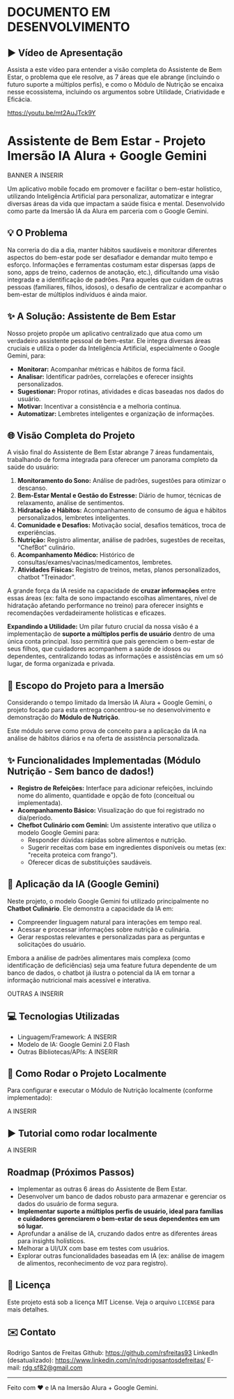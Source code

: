 # DOCUMENTO EM DESENVOLVIMENTO
## ▶️ Vídeo de Apresentação

Assista a este vídeo para entender a visão completa do Assistente de Bem Estar, o problema que ele resolve, as 7 áreas que ele abrange (incluindo o futuro suporte a múltiplos perfis), e como o Módulo de Nutrição se encaixa nesse ecossistema, incluindo os argumentos sobre Utilidade, Criatividade e Eficácia.

https://youtu.be/mt2AuJTck9Y

# Assistente de Bem Estar - Projeto Imersão IA Alura + Google Gemini

BANNER A INSERIR

Um aplicativo mobile focado em promover e facilitar o bem-estar holístico, utilizando Inteligência Artificial para personalizar, automatizar e integrar diversas áreas da vida que impactam a saúde física e mental. Desenvolvido como parte da Imersão IA da Alura em parceria com o Google Gemini.

## 💡 O Problema

Na correria do dia a dia, manter hábitos saudáveis e monitorar diferentes aspectos do bem-estar pode ser desafiador e demandar muito tempo e esforço. Informações e ferramentas costumam estar dispersas (apps de sono, apps de treino, cadernos de anotação, etc.), dificultando uma visão integrada e a identificação de padrões. Para aqueles que cuidam de outras pessoas (familiares, filhos, idosos), o desafio de centralizar e acompanhar o bem-estar de múltiplos indivíduos é ainda maior.

## ✨ A Solução: Assistente de Bem Estar

Nosso projeto propõe um aplicativo centralizado que atua como um verdadeiro assistente pessoal de bem-estar. Ele integra diversas áreas cruciais e utiliza o poder da Inteligência Artificial, especialmente o Google Gemini, para:

* **Monitorar:** Acompanhar métricas e hábitos de forma fácil.
* **Analisar:** Identificar padrões, correlações e oferecer insights personalizados.
* **Sugestionar:** Propor rotinas, atividades e dicas baseadas nos dados do usuário.
* **Motivar:** Incentivar a consistência e a melhoria contínua.
* **Automatizar:** Lembretes inteligentes e organização de informações.

## 🌐 Visão Completa do Projeto

A visão final do Assistente de Bem Estar abrange 7 áreas fundamentais, trabalhando de forma integrada para oferecer um panorama completo da saúde do usuário:

1.  **Monitoramento do Sono:** Análise de padrões, sugestões para otimizar o descanso.
2.  **Bem-Estar Mental e Gestão do Estresse:** Diário de humor, técnicas de relaxamento, análise de sentimentos.
3.  **Hidratação e Hábitos:** Acompanhamento de consumo de água e hábitos personalizados, lembretes inteligentes.
4.  **Comunidade e Desafios:** Motivação social, desafios temáticos, troca de experiências.
5.  **Nutrição:** Registro alimentar, análise de padrões, sugestões de receitas, "ChefBot" culinário.
6.  **Acompanhamento Médico:** Histórico de consultas/exames/vacinas/medicamentos, lembretes.
7.  **Atividades Físicas:** Registro de treinos, metas, planos personalizados, chatbot "Treinador".

A grande força da IA reside na capacidade de **cruzar informações** entre essas áreas (ex: falta de sono impactando escolhas alimentares, nível de hidratação afetando performance no treino) para oferecer insights e recomendações verdadeiramente holísticas e eficazes.

**Expandindo a Utilidade:** Um pilar futuro crucial da nossa visão é a implementação de **suporte a múltiplos perfis de usuário** dentro de uma única conta principal. Isso permitirá que pais gerenciem o bem-estar de seus filhos, que cuidadores acompanhem a saúde de idosos ou dependentes, centralizando todas as informações e assistências em um só lugar, de forma organizada e privada.

## 🎯 Escopo do Projeto para a Imersão

Considerando o tempo limitado da Imersão IA Alura + Google Gemini, o projeto focado para esta entrega concentrou-se no desenvolvimento e demonstração do **Módulo de Nutrição**.

Este módulo serve como prova de conceito para a aplicação da IA na análise de hábitos diários e na oferta de assistência personalizada.

## ✨ Funcionalidades Implementadas (Módulo Nutrição - Sem banco de dados!)

* **Registro de Refeições:** Interface para adicionar refeições, incluindo nome do alimento, quantidade e opção de foto (conceitual ou implementada).
* **Acompanhamento Básico:** Visualização do que foi registrado no dia/período.
* **Chefbot Culinário com Gemini:** Um assistente interativo que utiliza o modelo Google Gemini para:
    * Responder dúvidas rápidas sobre alimentos e nutrição.
    * Sugerir receitas com base em ingredientes disponíveis ou metas (ex: "receita proteica com frango").
    * Oferecer dicas de substituições saudáveis.

## 🤖 Aplicação da IA (Google Gemini)

Neste projeto, o modelo Google Gemini foi utilizado principalmente no **Chatbot Culinário**. Ele demonstra a capacidade da IA em:

* Compreender linguagem natural para interações em tempo real.
* Acessar e processar informações sobre nutrição e culinária.
* Gerar respostas relevantes e personalizadas para as perguntas e solicitações do usuário.

Embora a análise de padrões alimentares mais complexa (como identificação de deficiências) seja uma feature futura dependente de um banco de dados, o chatbot já ilustra o potencial da IA em tornar a informação nutricional mais acessível e interativa.

OUTRAS A INSERIR

## 💻 Tecnologias Utilizadas

* Linguagem/Framework: A INSERIR
* Modelo de IA: Google Gemini 2.0 Flash
* Outras Bibliotecas/APIs: A INSERIR

## 🚀 Como Rodar o Projeto Localmente

Para configurar e executar o Módulo de Nutrição localmente (conforme implementado):

A INSERIR

## ▶️ Tutorial como rodar localmente

A INSERIR



## Roadmap (Próximos Passos)

* Implementar as outras 6 áreas do Assistente de Bem Estar.
* Desenvolver um banco de dados robusto para armazenar e gerenciar os dados do usuário de forma segura.
* **Implementar suporte a múltiplos perfis de usuário, ideal para famílias e cuidadores gerenciarem o bem-estar de seus dependentes em um só lugar.**
* Aprofundar a análise de IA, cruzando dados entre as diferentes áreas para insights holísticos.
* Melhorar a UI/UX com base em testes com usuários.
* Explorar outras funcionalidades baseadas em IA (ex: análise de imagem de alimentos, reconhecimento de voz para registro).

## 📜 Licença

Este projeto está sob a licença MIT License. Veja o arquivo `LICENSE` para mais detalhes.

## ✉️ Contato

Rodrigo Santos de Freitas
Github: https://github.com/rsfreitas93
LinkedIn (desatualizado): https://www.linkedin.com/in/rodrigosantosdefreitas/
E-mail: rdg.sf82@gmail.com

---
Feito com ❤️ e IA na Imersão Alura + Google Gemini.
